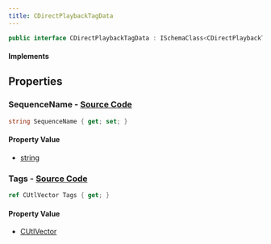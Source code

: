 ```yaml
---
title: CDirectPlaybackTagData
---
```


```csharp
public interface CDirectPlaybackTagData : ISchemaClass<CDirectPlaybackTagData>, ISchemaField, ISchemaClass, INativeHandle
```

#### Implements

## Properties

### **SequenceName** - [Source Code](https://github.com/swiftly-solution/swiftlys2/blob/main/managed/src/SwiftlyS2.Generated/Schemas/Interfaces/CDirectPlaybackTagData.cs#L16)

```csharp
string SequenceName { get; set; }
```

#### Property Value

- [string](https://learn.microsoft.com/dotnet/api/system.string)

### **Tags** - [Source Code](https://github.com/swiftly-solution/swiftlys2/blob/main/managed/src/SwiftlyS2.Generated/Schemas/Interfaces/CDirectPlaybackTagData.cs#L19)

```csharp
ref CUtlVector Tags { get; }
```

#### Property Value

- [CUtlVector](/docs/api/)

